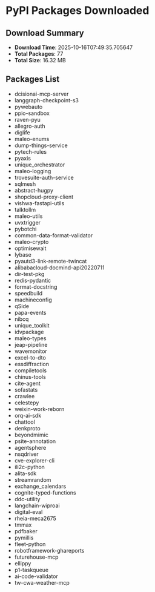 # PyPI Packages Downloaded

## Download Summary
- **Download Time**: 2025-10-16T07:49:35.705647
- **Total Packages**: 77
- **Total Size**: 16.32 MB

## Packages List
- dcisionai-mcp-server
- langgraph-checkpoint-s3
- pywebauto
- ppio-sandbox
- raven-pyu
- allegro-auth
- diglife
- maleo-enums
- dump-things-service
- pytech-rules
- pyaxis
- unique_orchestrator
- maleo-logging
- trovesuite-auth-service
- sqlmesh
- abstract-hugpy
- shopcloud-proxy-client
- vishwa-fastapi-utils
- talktollm
- maleo-utils
- uvxtrigger
- pybotchi
- common-data-format-validator
- maleo-crypto
- optimisewait
- lybase
- pyautd3-link-remote-twincat
- alibabacloud-docmind-api20220711
- dir-test-pkg
- redis-pydantic
- format-docstring
- speedbuild
- machineconfig
- qSide
- papa-events
- nibcq
- unique_toolkit
- idvpackage
- maleo-types
- jeap-pipeline
- wavemonitor
- excel-to-dto
- essdiffraction
- compiletools
- chinus-tools
- cite-agent
- sofastats
- crawlee
- celestepy
- weixin-work-reborn
- orq-ai-sdk
- chattool
- denkproto
- beyondmimic
- psite-annotation
- agentsphere
- nsqdriver
- cve-explorer-cli
- ili2c-python
- alita-sdk
- streamrandom
- exchange_calendars
- cognite-typed-functions
- ddc-utility
- langchain-wiproai
- digital-eval
- rheia-meca2675
- tmmax
- pdfbaker
- pymillis
- fleet-python
- robotframework-ghareports
- futurehouse-mcp
- ellippy
- p1-taskqueue
- ai-code-validator
- tw-cwa-weather-mcp
